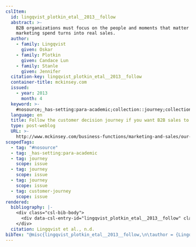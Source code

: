 ```yaml
---
cslItem:
  id: lingqvist_plotkin_etal__2013__follow
  abstract: >-
    B2B organizations must focus on the people and moments that matter so that
    marketing spend turns into real sales.
  author:
    - family: Lingqvist
      given: Oskar
    - family: Plotkin
      given: Candace Lun
    - family: Stanle
      given: Jennifer
  citation-key: lingqvist_plotkin_etal__2013__follow
  container-title: mckinsey.com
  issued:
    - year: 2013
      month: 4
  keyword: >-
    #nosource;_has-setting:para-academic;collection::journey;collection::journey::journey::customer-journey
  language: en
  title: Follow the customer decision journey if you want B2B sales to grow
  type: post-weblog
  URL: >-
    http://www.mckinsey.com/business-functions/marketing-and-sales/our-insights/follow-the-customer-decision-journey-if-you-want-b2b-sales-to-grow
scopedTags:
  - tag: "#nosource"
  - tag: _has-setting:para-academic
  - tag: journey
    scope: issue
  - tag: journey
    scope: issue
  - tag: journey
    scope: issue
  - tag: customer-journey
    scope: issue
rendered:
  bibliography: |-
    <div class="csl-bib-body">
      <div data-csl-entry-id="lingqvist_plotkin_etal__2013__follow" class="csl-entry">Lingqvist, O., Plotkin, C. L., &#38; Stanle, J. n.d.. Follow the customer decision journey if you want B2B sales to grow. <i>Mckinsey.Com</i>. http://www.mckinsey.com/business-functions/marketing-and-sales/our-insights/follow-the-customer-decision-journey-if-you-want-b2b-sales-to-grow</div>
    </div>
  citation: Lingqvist et al., n.d.
bibTex: "@misc{lingqvist_plotkin_etal__2013__follow,\n\tauthor = {Lingqvist, Oskar and Plotkin, Candace Lun and Stanle, Jennifer},\n\ttitle = {Follow the customer decision journey if you want {B2B} sales to grow},\n\thowpublished = {http://www.mckinsey.com/business-functions/marketing-and-sales/our-insights/follow-the-customer-decision-journey-if-you-want-b2b-sales-to-grow},\n}\n\n"
---
```

